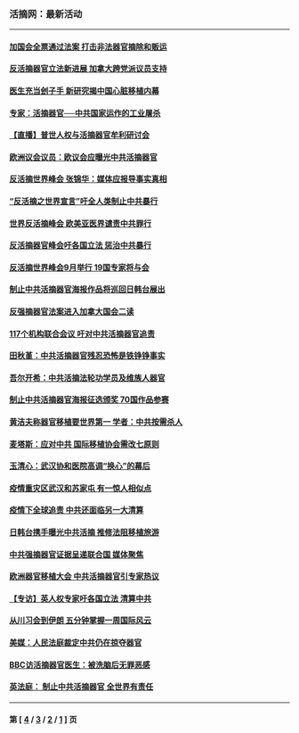 ### 活摘网：最新活动
---
#### [加国会全票通过法案 打击非法器官摘除和贩运](../../pages/nf5883/n13884924.md?01260430) 
#### [反活摘器官立法新进展 加拿大跨党派议员支持](../../pages/nf5883/n13876061.md?01260430) 
#### [医生充当刽子手 新研究揭中国心脏移植内幕](../../pages/nf5883/n13772291.md?01260430) 
#### [专家：活摘器官──中共国家运作的工业屠杀](../../pages/nf5883/n13761178.md?01260430) 
#### [【直播】普世人权与活摘器官牟利研讨会](../../pages/nf5883/n13425146.md?01260430) 
#### [欧洲议会议员：欧议会应曝光中共活摘器官](../../pages/nf5883/n13336571.md?01260430) 
#### [反活摘世界峰会 张锦华：媒体应报导事实真相](../../pages/nf5883/n13278502.md?01260430) 
#### [“反活摘之世界宣言”吁全人类制止中共暴行](../../pages/nf5883/n13259730.md?01260430) 
#### [世界反活摘峰会 欧美亚医界谴责中共罪行](../../pages/nf5883/n13253550.md?01260430) 
#### [反活摘器官峰会吁各国立法 惩治中共暴行](../../pages/nf5883/n13245052.md?01260430) 
#### [反活摘世界峰会9月举行 19国专家将与会](../../pages/nf5883/n13201492.md?01260430) 
#### [制止中共活摘器官海报作品将巡回日韩台展出](../../pages/nf5883/n13177791.md?01260430) 
#### [反强摘器官法案进入加拿大国会二读](../../pages/nf5883/n13033450.md?01260430) 
#### [117个机构联合会议 吁对中共活摘器官追责](../../pages/nf5883/n12775087.md?01260430) 
#### [田秋堇：中共活摘器官残忍恐怖是铁铮铮事实](../../pages/nf5883/n12702148.md?01260430) 
#### [吾尔开希：中共活摘法轮功学员及维族人器官](../../pages/nf5883/n12693197.md?01260430) 
#### [制止中共活摘器官海报征选颁奖 70国作品参赛](../../pages/nf5883/n12692050.md?01260430) 
#### [黄洁夫称器官移植要世界第一 学者：中共按需杀人](../../pages/nf5883/n12572329.md?01260430) 
#### [麦塔斯：应对中共 国际移植协会需改七原则](../../pages/nf5883/n12514711.md?01260430) 
#### [玉清心：武汉协和医院高调“换心”的幕后](../../pages/nf5883/n12298730.md?01260430) 
#### [疫情重灾区武汉和苏家屯 有一惊人相似点](../../pages/nf5883/n12150824.md?01260430) 
#### [疫情下全球追责 中共还面临另一大清算](../../pages/nf5883/n12070397.md?01260430) 
#### [日韩台携手曝光中共活摘 推修法阻移植旅游](../../pages/nf5883/n11712046.md?01260430) 
#### [中共强摘器官证据呈递联合国 媒体聚焦](../../pages/nf5883/n11546426.md?01260430) 
#### [欧洲器官移植大会 中共活摘器官引专家热议](../../pages/nf5883/n11539095.md?01260430) 
#### [【专访】英人权专家吁各国立法 清算中共](../../pages/nf5883/n11367315.md?01260430) 
#### [从川习会到伊朗 五分钟掌握一周国际风云](../../pages/nf5883/n11338520.md?01260430) 
#### [美媒：人民法庭裁定中共仍在掠夺器官](../../pages/nf5883/n11334897.md?01260430) 
#### [BBC访活摘器官医生：被洗脑后无罪恶感](../../pages/nf5883/n11335935.md?01260430) 
#### [英法庭： 制止中共活摘器官 全世界有责任](../../pages/nf5883/n11330691.md?01260430) 

---
#### 第 [ [4](./4.md?01260430) / [3](./3.md?01260430) / [2](./2.md?01260430) / [1](./1.md?01260430) ] 页
